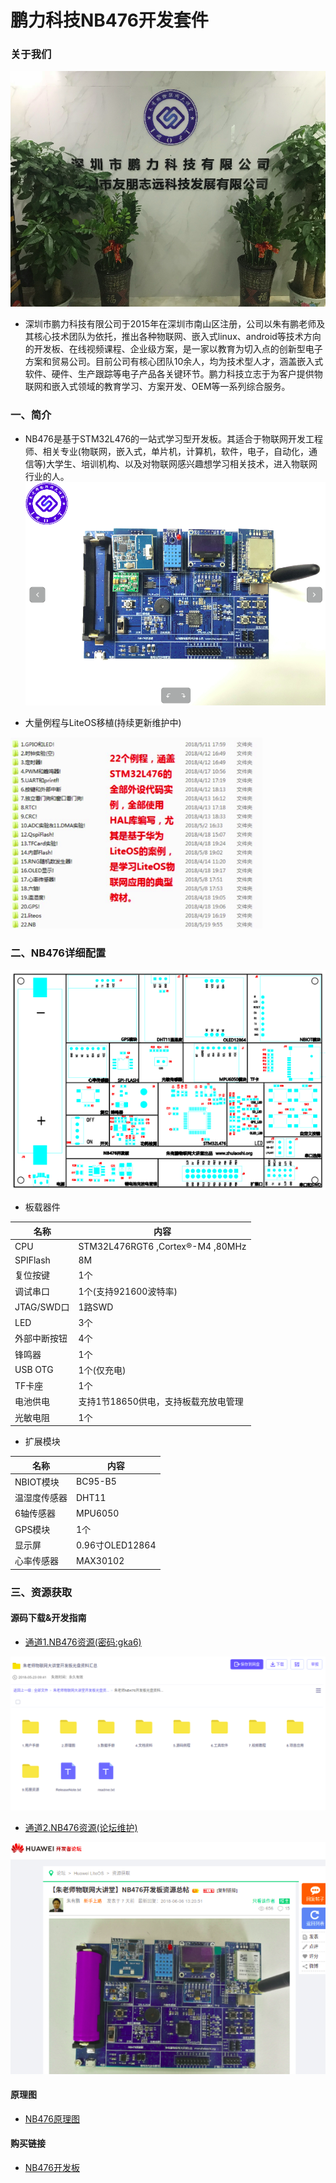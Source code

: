 # 鹏力科技NB476开发套件

### 关于我们

![](./about_us/ZIOTLAB_1.png)

- 深圳市鹏力科技有限公司于2015年在深圳市南山区注册，公司以朱有鹏老师及其核心技术团队为依托，推出各种物联网、嵌入式linux、android等技术方向的开发板、在线视频课程、企业级方案，是一家以教育为切入点的创新型电子方案和贸易公司。目前公司有核心团队10余人，均为技术型人才，涵盖嵌入式软件、硬件、生产跟踪等电子产品各关键环节。鹏力科技立志于为客户提供物联网和嵌入式领域的教育学习、方案开发、OEM等一系列综合服务。

  
### 一、简介

- NB476是基于STM32L476的一站式学习型开发板。其适合于物联网开发工程师、相关专业(物联网，嵌入式，单片机，计算机，软件，电子，自动化，通信等)大学生、培训机构、以及对物联网感兴趣想学习相关技术，进入物联网行业的人。
![](./about_us/ZIOTLAB_2.png)

  
- 大量例程与LiteOS移植(持续更新维护中)

![](./about_us/ZIOTLAB_6.png)

  
### 二、NB476详细配置

![](./about_us/ZIOTLAB_4.png)

- 板载器件

| 名称 |	内容 |
| ----  | ---- |
| CPU | STM32L476RGT6 ,Cortex®-M4 ,80MHz|
|SPIFlash| 8M |
|复位按键| 1个|
|调试串口| 1个(支持921600波特率)|
|JTAG/SWD口| 1路SWD|
|LED | 3个|
|外部中断按钮| 4个|
|锋鸣器 | 1个|
|USB OTG| 1个(仅充电)|
|TF卡座| 1个|
|电池供电| 支持1节18650供电，支持板载充放电管理|
|光敏电阻| 1个|


- 扩展模块

| 名称 |	内容 |
| ----  | ---- |
| NBIOT模块 | BC95-B5|
|温湿度传感器| DHT11|
|6轴传感器| MPU6050|
|GPS模块| 1个|
|显示屏| 0.96寸OLED12864|
|心率传感器 | MAX30102|


### 三、资源获取


#### 源码下载&开发指南

- [通道1.NB476资源(密码:gka6)](https://pan.baidu.com/s/1OrP2PqcjSS1dmGHSBS_7WA)


![](./about_us/ZIOTLAB_5.png)

    
    
- [通道2.NB476资源(论坛维护)](http://developer.huawei.com/ict/forum/thread-50013.html)


![](./about_us/ZIOTLAB_7.png)

#### 原理图

- [NB476原理图](./kit_docs/朱老师stm32l476主板05.pdf.pdf)

#### 购买链接

- [NB476开发板](https://item.taobao.com/item.htm?spm=a230r.1.14.110.615753f8WVTIUu&id=567258176477&ns=1&abbucket=9#detail)

